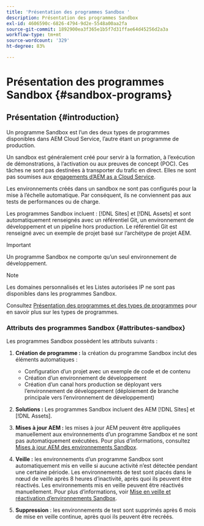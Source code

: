 ```yaml
---
title: 'Présentation des programmes Sandbox '
description: Présentation des programmes Sandbox
exl-id: 4606590c-6826-4794-9d2e-5548a00aa2fa
source-git-commit: 1892900ea3f365e1b5f7d31ffae64d45256d2a3a
workflow-type: tm+mt
source-wordcount: '329'
ht-degree: 83%

---
```


# Présentation des programmes Sandbox {#sandbox-programs}

## Présentation {#introduction}

Un programme Sandbox est l’un des deux types de programmes disponibles dans AEM Cloud Service, l’autre étant un programme de production.

Un sandbox est généralement créé pour servir à la formation, à l’exécution de démonstrations, à l’activation ou aux preuves de concept (POC). Ces tâches ne sont pas destinées à transporter du trafic en direct. Elles ne sont pas soumises aux [engagements d’AEM as a Cloud Service](https://www.adobe.com/fr/legal/service-commitments.html).

Les environnements créés dans un sandbox ne sont pas configurés pour la mise à l’échelle automatique. Par conséquent, ils ne conviennent pas aux tests de performances ou de charge.

Les programmes Sandbox incluent : [!DNL Sites] et [!DNL Assets] et sont automatiquement renseignés avec un référentiel Git, un environnement de développement et un pipeline hors production.  Le référentiel Git est renseigné avec un exemple de projet basé sur l’archétype de projet AEM.

>[!IMPORTANT]
>Un programme Sandbox ne comporte qu’un seul environnement de développement.

>[!NOTE]
>Les domaines personnalisés et les Listes autorisées IP ne sont pas disponibles dans les programmes Sandbox.

Consultez [Présentation des programmes et des types de programmes](https://experienceleague.adobe.com/docs/experience-manager-cloud-service/implementing/using-cloud-manager/understand-program-types.html?lang=en) pour en savoir plus sur les types de programmes.

### Attributs des programmes Sandbox {#attributes-sandbox}

Les programmes Sandbox possèdent les attributs suivants :

1. **Création de programme :** la création du programme Sandbox inclut des éléments automatiques :
   * Configuration d’un projet avec un exemple de code et de contenu
   * Création d’un environnement de développement
   * Création d’un canal hors production se déployant vers l’environnement de développement (déploiement de branche principale vers l’environnement de développement)

1. **Solutions :** Les programmes Sandbox incluent des AEM [!DNL Sites] et [!DNL Assets].

1. **Mises à jour AEM :** les mises à jour AEM peuvent être appliquées manuellement aux environnements d’un programme Sandbox et ne sont pas automatiquement exécutées.
Pour plus d’informations, consultez [Mises à jour AEM des environnements Sandbox](/help/implementing/cloud-manager/getting-access-to-aem-in-cloud/hibernating-de-hibernating-sandbox-environments.md#aem-updates-sandbox).

1. **Veille :** les environnements d’un programme Sandbox sont automatiquement mis en veille si aucune activité n’est détectée pendant une certaine période. Les environnements de test sont placés dans le nœud de veille après 8 heures d’inactivité, après quoi ils peuvent être réactivés. Les environnements mis en veille peuvent être réactivés manuellement.
Pour plus d’informations, voir [Mise en veille et réactivation d’environnements Sandbox](/help/implementing/cloud-manager/getting-access-to-aem-in-cloud/hibernating-de-hibernating-sandbox-environments.md).

1. **Suppression** : les environnements de test sont supprimés après 6 mois de mise en veille continue, après quoi ils peuvent être recréés.
